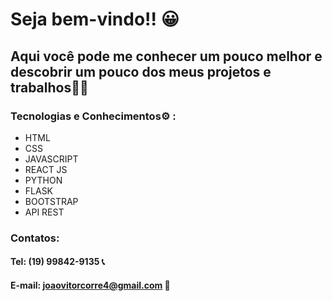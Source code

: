 # Seja bem-vindo!! 😀

## Aqui você pode me conhecer um pouco melhor e descobrir um pouco dos meus projetos e trabalhos🙋‍♂️

### Tecnologias e Conhecimentos⚙️ :
- HTML
- CSS
- JAVASCRIPT
- REACT JS
- PYTHON
- FLASK
- BOOTSTRAP
- API REST

### Contatos:

#### Tel: (19) 99842-9135 📞
#### E-mail: joaovitorcorre4@gmail.com 📧

